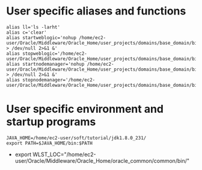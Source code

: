 # User specific aliases and functions
```
alias ll='ls -larht'
alias c='clear'
alias startweblogic='nohup /home/ec2-user/Oracle/Middleware/Oracle_Home/user_projects/domains/base_domain/bin/startWebLogic.sh > /dev/null 2>&1 &'
alias stopweblogic='/home/ec2-user/Oracle/Middleware/Oracle_Home/user_projects/domains/base_domain/bin/stopWebLogic.sh'
alias startnodemanager='nohup /home/ec2-user/Oracle/Middleware/Oracle_Home/user_projects/domains/base_domain/bin/startNodeManager.sh  > /dev/null 2>&1 &'
alias stopnodemanager='/home/ec2-user/Oracle/Middleware/Oracle_Home/user_projects/domains/base_domain/bin/stopNodeManager.sh'
```


# User specific environment and startup programs
```
JAVA_HOME=/home/ec2-user/soft/tutorial/jdk1.8.0_231/
export PATH=$JAVA_HOME/bin:$PATH
```
* export WLST_LOC="/home/ec2-user/Oracle/Middleware/Oracle_Home/oracle_common/common/bin/"

